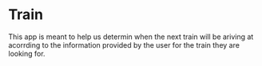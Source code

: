 # Train
This app is meant to help us determin when the next train will be ariving at acorrding to the information provided by the user for the train they are looking for.
